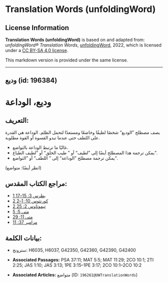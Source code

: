 # Translation Words (unfoldingWord)

## License Information

**Translation Words (unfoldingWord)** is based on and adapted from: _unfoldingWord® Translation Words_, [unfoldingWord](https://unfoldingword.org/utw), 2022, which is licensed under a [CC BY-SA 4.0 license](https://creativecommons.org/licenses/by-sa/4.0/legalcode.en).

This markdown version is provided under the same license.



--------------------------------

## وديع (id: 196384)

وديع، الوداعة
=============

التعريف:
--------

يصف مصطلح ”الوديع“ شخصًا لطيفًا وخاضعًا ومستعدًا لتحمل الظلم. الوداعة هي القدرة على اللطف حتى عندما تبدو القسوة أو القوة مطلوبة.

* غالبًا ما ترتبط الوداعة بالتواضع.
* يمكن ترجمة هذا المصطلح أيضًا إلى ”لطيف“ أو ” طيب الخلق“ أو ”لطيف الطباع“.
* يمكن ترجمة مصطلح ”الوداعة“ إلى ” اللطف“ أو ”التواضع“.

(انظر أيضًا: متواضع)

مراجع الكتاب المقدس:
--------------------

* [1 بطرس 3: 15–17](https://ref.ly/1Pet3:15-1Pet3:17)
* [2 كورنثوس 10: 1–2](https://ref.ly/2Cor10:1-2Cor10:2)
* [2 تيموثاوس 2: 25](https://ref.ly/2Tim2:25)
* [متى 5: 5](https://ref.ly/Matt5:5)
* [متى 11: 29](https://ref.ly/Matt11:29)
* [مزامير 37: 11](https://ref.ly/Ps37:11)

بيانات الكلمة:
--------------

* سترونج: H6035, H6037, G42350, G42360, G42390, G42400

* **Associated Passages:** PSA 37:11; MAT 5:5; MAT 11:29; 2CO 10:1; 2TI 2:25; JAS 1:10; JAS 3:13; 1PE 3:15–1PE 3:17; 2CO 10:1–2CO 10:2
* **Associated Articles:** متواضع (ID: `196261@UWTranslationWords`)

